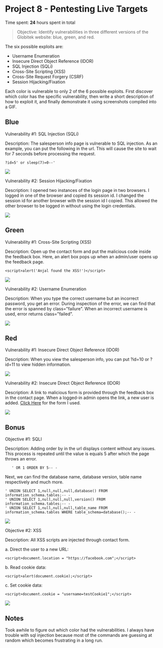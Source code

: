 # Project 8 - Pentesting Live Targets

Time spent: **24** hours spent in total

> Objective: Identify vulnerabilities in three different versions of the Globitek website: blue, green, and red.

The six possible exploits are:

* Username Enumeration
* Insecure Direct Object Reference (IDOR)
* SQL Injection (SQLi)
* Cross-Site Scripting (XSS)
* Cross-Site Request Forgery (CSRF)
* Session Hijacking/Fixation

Each color is vulnerable to only 2 of the 6 possible exploits. First discover which color has the specific vulnerability, then write a short description of how to exploit it, and finally demonstrate it using screenshots compiled into a GIF.

## Blue

Vulnerability #1: SQL Injection (SQLi)

Description: The salesperson info page is vulnerable to SQL injection. As an example, you can put the following in the url. This will cause the site to wait for 7 seconds before processing the request.

    ?id=5' or sleep(7)=0--'
   
<img src="blue-vuln1.gif">

Vulnerability #2: Session Hijacking/Fixation

Description: I opened two instances of the login page in two browsers. I logged in one of the browser and copied its session id. I changed the session id for another browser with the session id I copied. This allowed the other browser to be logged in without using the login credentials.

<img src="blue-vuln2.gif">


## Green

Vulnerability #1: Cross-Site Scripting (XSS)

Description: Open up the contact form and put the malicious code inside the feedback box. Here, an alert box pops up when an admin/user opens up the feedback page.

    <script>alert('Anjal found the XSS!')</script>

<img src="green-vuln1.gif">

Vulnerability #2: Username Enumeration

Description: When you type the correct username but an incorrect password, you get an error. During inspection of the error, we can find that the error is spanned by class="failure". When an incorrect username is used, error returns class="failed".

<img src="green-vuln2.gif">


## Red

Vulnerability #1: Insecure Direct Object Reference (IDOR)

Description:  When you view the salesperson info, you can put ?id=10 or ?id=11 to view hidden information.

<img src="red-vuln1.gif">

Vulnerability #2: Insecure Direct Object Reference (IDOR)

Description: A link to malicious form is provided through the feedback box in the contact page. When a logged-in admin opens the link, a new user is added. [Click Here](https://github.com/anjalgajurel/csrftest/blob/master/index.htm) for the form I used. 

<img src="red-vuln2.gif">


## Bonus 

Objective #1: SQLI

Description: Adding order by in the url displays content without any issues. This process is repeated until the value is equals 5 after which the page throws an error.

       ' OR 1 ORDER BY 5-- -
       
Next, we can find the database name, database version, table name respectively and much more.

    ' UNION SELECT 1,null,null,null,database() FROM information_schema.tables;-- -
    ' UNION SELECT 1,null,null,null,version() FROM information_schema.tables;-- -
    ' UNION SELECT 1,null,null,null,table_name FROM information_schema.tables WHERE table_schema=database();-- -

<img src="blue-vulnBonus.gif">


Objective #2: XSS

Description: All XSS scripts are injected through contact form.

a. Direct the user to a new URL: 

    <script>document.location = "https://facebook.com";</script>
b. Read cookie data:

    <script>alert(document.cookie);</script>
c. Set cookie data:

    <script>document.cookie = "username=testCookie1";</script>

<img src="green-vulnBonus.gif">


## Notes

Took awhile to figure out which color had the vulnerabilities. I always have trouble with sql injection because most of the commands are guessing at random which becomes frustrating in a long run.
